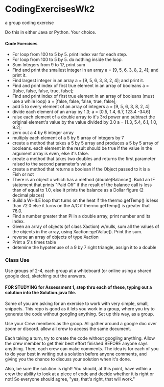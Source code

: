 # CodingExercisesWk2
a group coding exercise

Do this in either Java or Python. Your choice.

#### Code Exercises

- For loop from 100 to 5 by 5. print index var for each step.
- For loop from 100 to 5 by 5. do nothing inside the loop.
- Sum Integers from 9 to 17, print sum
- Find and print the smallest integer in an array a = [9, 5, 6, 3, 8, 2, 4]; and print it.
- Find largest integer in an array a = [9, 5, 6, 3, 8, 2, 4]; and print it.
- Find and print index of first true element in an array of booleans a = [false, false, false, true, false];
- Find and print index of first true element in an array of booleans (must use a while loop) a = [false, false, false, true, false];
- add 5 to every element of an array of integers a = [9, 5, 6, 3, 8, 2, 4]
- divide each element of an array by 1.3; a = [0.5, 1.4, 6.7, 123.4 -34.6]
- raise each element of a double array to it's 3rd power and subtract the original element's value by the value divided by 3.0 a = [1.3, 5.4, 6.1, 1.0, 9.2];
- zero out a 4 by 6 integer array
- multiply each element of a 5 by 5 array of integers by 7
- create a method that takes a 5 by 5 array and produces a 5 by 5 array of booleans. each element in the result should be true if the value in the argument array is even, else it's false.
- create a method that takes two doubles and returns the first parameter raised to the second parameter's value
- create a method that returns a boolean if the Object passed to it is a Fish or not
- There is an object x which has a method (double)Balance(). Build an IF statement that prints "Paid Off" if the result of the balance call is less than of equal to 1.0, else it prints the balance as a Dollar figure (2 decimal places) 
- Build a WHILE loop that turns on the heat if the thermo.getTemp() is less than 72.0 else it turns on the A/C if thermo.getTemp() is greater that 76.0.
- Find a number greater than Pi in a double array, print number and its index.
- Given an array of objects (of class Xaction) w/nulls, sum all the values of the objects in the array, using Xaction::getValue(). Print the sum.
- reverse an array of objects of type Xaction
- Print a 5's times table
- detemine the hypotenuse of a 9 by 7 right triangle, assign it to a double

### Class Use
Use groups of 2-4, each group at a whiteboard (or online using a shared google doc), sketching out the answers.

#### FOR STUDYING for Assessment 1, step thru each of these, typing out a solution into the Solution.java file.

Some of you are asking for an exercise to work with very simple, small, snippets. 
This repo is good as it lets you work in a group, where you try to generate the code without googling anything.
Set up this way, as a group.

Use your Crew members as the group.
All gather around a google doc over zoom or discord.
allow all crew to access the same document.

Each taking a turn, try to create the code without googling anything. 
Allow the crew member to get their best effort finished BEFORE anyone says anything.
Then, each crew can make comments.
The idea is for each of you to do your best in writing out a solution before anyone comments, and giving you the chance to discuss your solution when it's done.

Also, be sure the solution is right! You should, at this point, have within a crew the ability to look at a piece of code and decide whether it is right or not!
So everyone should agree, "yes, that's right, that will work."

